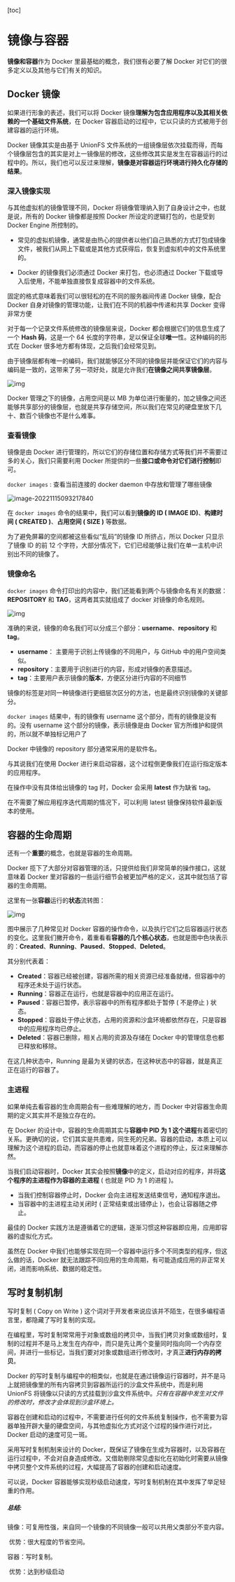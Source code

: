 [toc]

# 镜像与容器

**镜像和容器**作为 Docker 里最基础的概念，我们很有必要了解 Docker 对它们的很多定义以及其他与它们有关的知识。

## Docker 镜像

如果进行形象的表述，我们可以将 Docker 镜像**理解为包含应用程序以及其相关依赖的一个基础文件系统**，在 Docker 容器启动的过程中，它以只读的方式被用于创建容器的运行环境。

Docker 镜像其实是由基于 UnionFS 文件系统的一组镜像层依次挂载而得，而每个镜像层包含的其实是对上一镜像层的修改，这些修改其实是发生在容器运行的过程中的。所以，我们也可以反过来理解，**镜像是对容器运行环境进行持久化存储的结果**。

### 深入镜像实现

与其他虚拟机的镜像管理不同，Docker 将镜像管理纳入到了自身设计之中，也就是说，所有的 Docker 镜像都是按照 Docker 所设定的逻辑打包的，也是受到 Docker Engine 所控制的。

- 常见的虚拟机镜像，通常是由热心的提供者以他们自己熟悉的方式打包成镜像文件，被我们从网上下载或是其他方式获得后，恢复到虚拟机中的文件系统里的。

- Docker 的镜像我们必须通过 Docker 来打包，也必须通过 Docker 下载或导入后使用，不能单独直接恢复成容器中的文件系统。

固定的格式意味着我们可以很轻松的在不同的服务器间传递 Docker 镜像，配合 Docker 自身对镜像的管理功能，让我们在不同的机器中传递和共享 Docker 变得非常方便

对于每一个记录文件系统修改的镜像层来说，Docker 都会根据它们的信息生成了一个 **Hash 码**，这是一个 64 长度的字符串，足以保证全球**唯一**性。这种编码的形式在 Docker 很多地方都有体现，之后我们会经常见到。



由于镜像层都有唯一的编码，我们就能够区分不同的镜像层并能保证它们的内容与编码是一致的，这带来了另一项好处，就是允许我们**在镜像之间共享镜像层**。

![img](../imgs/165d0692fe7a478b.png)

Docker 管理之下的镜像，占用空间是以 MB 为单位进行衡量的，加之镜像之间还能够共享部分的镜像层，也就是共享存储空间，所以我们在常见的硬盘里放下几十、数百个镜像也不是什么难事。



### 查看镜像

镜像是由 Docker 进行管理的，所以它们的存储位置和存储方式等我们并不需要过多的关心，我们只需要利用 Docker 所提供的一些**接口或命令对它们进行控制**即可。

`docker images` : 查看当前连接的 docker daemon 中存放和管理了哪些镜像

![image-20221115093217840](../imgs/image-20221115093217840.png)

在 `docker images` 命令的结果中，我们可以看到**镜像的 ID ( IMAGE ID)**、**构建时间 ( CREATED )**、**占用空间 ( SIZE )** 等数据。

为了避免屏幕的空间都被这些看似“乱码”的镜像 ID 所挤占，所以 Docker 只显示了镜像 ID 的前 12 个字符，大部分情况下，它们已经能够让我们在单一主机中识别出不同的镜像了。



### 镜像命名

`docker images` 命令打印出的内容中，我们还能看到两个与镜像命名有关的数据：**REPOSITORY** 和 **TAG**，这两者其实就组成了 docker 对镜像的命名规则。

![img](../imgs/165cc15252cc5e51.png)

准确的来说，镜像的命名我们可以分成三个部分：**username**、**repository** 和 **tag**。

- **username**： 主要用于识别上传镜像的不同用户，与 GitHub 中的用户空间类似。
- **repository**：主要用于识别进行的内容，形成对镜像的表意描述。
- **tag**：主要用户表示镜像的**版本**，方便区分进行内容的不同细节

镜像的标签是对同一种镜像进行更细层次区分的方法，也是最终识别镜像的关键部分。



`docker images` 结果中，有的镜像有 username 这个部分，而有的镜像是没有的。没有 username 这个部分的镜像，表示镜像是由 Docker 官方所维护和提供的，所以就不单独标记用户了



Docker 中镜像的 repository 部分通常采用的是软件名。



与其说我们在使用 Docker 进行来启动容器，这个过程倒更像我们在运行指定版本的应用程序。



在操作中没有具体给出镜像的 tag 时，Docker 会采用 **latest** 作为缺省 tag。

在不需要了解应用程序迭代周期的情况下，可以利用 latest 镜像保持软件最新版本的使用。

## 容器的生命周期

还有一个**重要**的概念，也就是容器的生命周期。

Docker 揽下了大部分对容器管理的活，只提供给我们非常简单的操作接口，这就意味着 Docker 里对容器的一些运行细节会被更加严格的定义，这其中就包括了容器的生命周期。

这里有一张**容器**运行的**状态**流转图：



![img](../imgs/165e53743e730432.png)

图中展示了几种常见对 Docker 容器的操作命令，以及执行它们之后容器运行状态的变化。这里我们撇开命令，着重看看**容器的几个核心状态**，也就是图中色块表示的：**Created**、**Running**、**Paused**、**Stopped**、**Deleted**。

其分别代表着：

- **Created**：容器已经被创建，容器所需的相关资源已经准备就绪，但容器中的程序还未处于运行状态。
- **Running**：容器正在运行，也就是容器中的应用正在运行。
- **Paused**：容器已暂停，表示容器中的所有程序都处于暂停 ( 不是停止 ) 状态。
- **Stopped**：容器处于停止状态，占用的资源和沙盒环境都依然存在，只是容器中的应用程序均已停止。
- **Deleted**：容器已删除，相关占用的资源及存储在 Docker 中的管理信息也都已释放和移除。

在这几种状态中，Running 是最为关键的状态，在这种状态中的容器，就是真正正在运行的容器了。



### 主进程

如果单纯去看容器的生命周期会有一些难理解的地方，而 Docker 中对容器生命周期的定义其实并不是独立存在的。

在 Docker 的设计中，容器的生命周期其实与**容器中 PID 为 1 这个进程**有着密切的关系。更确切的说，它们其实是共患难，同生死的兄弟。容器的启动，本质上可以理解为这个进程的启动，而容器的停止也就意味着这个进程的停止，反过来理解亦然。

当我们启动容器时，Docker 其实会按照**镜像**中的定义，启动对应的程序，并将**这个程序的主进程作为容器的主进程** ( 也就是 PID 为 1 的进程 )。

- 当我们控制容器停止时，Docker 会向主进程发送结束信号，通知程序退出。
- 当容器中的主进程主动关闭时 ( 正常结束或出错停止 )，也会让容器随之停止。

最佳的 Docker 实践方法是遵循着它的逻辑，逐渐习惯这种容器即应用，应用即容器的虚拟化方式。

虽然在 Docker 中我们也能够实现在同一个容器中运行多个不同类型的程序，但这么做的话，Docker 就无法跟踪不同应用的生命周期，有可能造成应用的非正常关闭，进而影响系统、数据的稳定性。



## 写时复制机制

写时复制 ( Copy on Write ) 这个词对于开发者来说应该并不陌生，在很多编程语言里，都隐藏了写时复制的实现。

在编程里，写时复制常常用于对象或数组的拷贝中，当我们拷贝对象或数组时，复制的过程并不是马上发生在内存中，而只是先让两个变量同时指向同一个内存空间，并进行一些标记，当我们要对对象或数组进行修改时，才真正**进行内存的拷贝**。

Docker 的写时复制与编程中的相类似，也就是在通过镜像运行容器时，并不是马上就把镜像里的所有内容拷贝到容器所运行的沙盒文件系统中，而是利用 UnionFS 将镜像以只读的方式挂载到沙盒文件系统中。*只有在容器中发生对文件的修改时，修改才会体现到沙盒环境上。*

容器在创建和启动的过程中，不需要进行任何的文件系统复制操作，也不需要为容器单独开辟大量的硬盘空间，与其他虚拟化方式对这个过程的操作进行对比，Docker 启动的速度可见一斑。

采用写时复制机制来设计的 Docker，既保证了镜像在生成为容器时，以及容器在运行过程中，不会对自身造成修改。又借助剔除常见虚拟化在初始化时需要从镜像中拷贝整个文件系统的过程，大幅提高了容器的创建和启动速度。

可以说，Docker 容器能够实现秒级启动速度，写时复制机制在其中发挥了举足轻重的作用。



##### 总结:

镜像：可复用性强，来自同一个镜像的不同镜像一般可以共用父类部分不变内容。

​	优势：很大程度的节省空间。

容器：写时复制。

​	优势：达到秒级启动